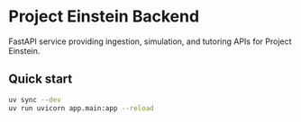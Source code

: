 # Project Einstein Backend

FastAPI service providing ingestion, simulation, and tutoring APIs for Project Einstein.

## Quick start

```bash
uv sync --dev
uv run uvicorn app.main:app --reload
```
